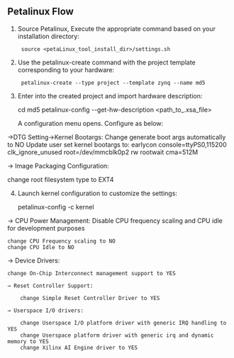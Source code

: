 ## Petalinux Flow

1. Source Petalinux, Execute the appropriate command based on your installation directory:

		source <petaLinux_tool_install_dir>/settings.sh


2. Use the petalinux-create command with the project template corresponding to your hardware:

		petalinux-create --type project --template zynq --name md5


3. Enter into the created project and import hardware description:

	cd md5
	petalinux-config --get-hw-description <path_to_.xsa_file>

	
 	A configuration menu opens. Configure as below: 
	
 ->DTG Setting->Kernel Bootargs:
	Change generate boot args automatically to NO
	Update user set kernel bootargs to:
		earlycon console=ttyPS0,115200 clk_ignore_unused root=/dev/mmcblk0p2 rw rootwait cma=512M
	
→ Image Packaging Configuration:
		
  change root filesystem type to EXT4
  
  
4. Launch kernel configuration to customize the settings:

	petalinux-config -c kernel

→ CPU Power Management: Disable CPU frequency scaling and CPU idle for development purposes

	change CPU Frequency scaling to NO
	change CPU Idle to NO

→ Device Drivers:

	change On-Chip Interconnect management support to YES

	→ Reset Controller Support:

		change Simple Reset Controller Driver to YES
	
	→ Userspace I/O drivers:

		change Userspace I/O platform driver with generic IRQ handling to YES
		change Userspace platform driver with generic irq and dynamic memory to YES
		change Xilinx AI Engine driver to YES
